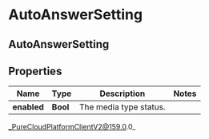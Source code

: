 # AutoAnswerSetting

## AutoAnswerSetting

## Properties

|Name | Type | Description | Notes|
|------------ | ------------- | ------------- | -------------|
| **enabled** | **Bool** | The media type status. | |



_PureCloudPlatformClientV2@159.0.0_
